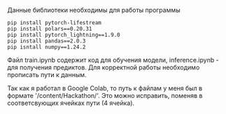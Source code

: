 Данные библиотеки необходимы для работы программы

```b
pip install pytorch-lifestream
pip install polars==0.20.31
pip install pytorch_lightning==1.9.0
pip install pandas==2.0.3
pip isntall numpy==1.24.2
```
Файл train.ipynb содержит код для обучения модели, inference.ipynb - для получения предиктов. Для корректной работы необходимо прописать пути к данным.

Так как я работал в Google Colab, то путь к файлам у меня был в формате '/content/Hackathon/'. Это можно исправить, поменяв в соответсвующих ячейках пути (4 ячейка).
